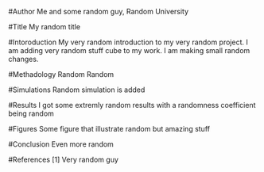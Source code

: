 #Author
Me and some random guy, Random University

#Title
My random title

#Intoroduction 
My very random introduction to my very random project. I am adding very random stuff cube to my work. I am making small random changes.

#Methadology
Random Random

#Simulations
Random simulation is added 

#Results
I got some extremly random results with a randomness coefficient being random

#Figures
Some figure that illustrate random but amazing stuff

#Conclusion
Even more random


#References
[1] Very random guy